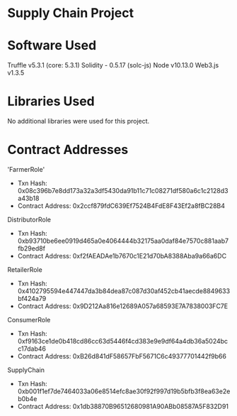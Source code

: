 # Supply Chain Project

# Software Used

Truffle v5.3.1 (core: 5.3.1)
Solidity - 0.5.17 (solc-js)
Node v10.13.0
Web3.js v1.3.5

# Libraries Used

No additional libraries were used for this project.


# Contract Addresses

'FarmerRole'

- Txn Hash: 0x08c396b7e8dd173a32a3df5430da91b11c71c08271df580a6c1c2128d3a43b18
- Contract Address: 0x2ccf879fdC639Ef7524B4FdE8F43Ef2a8fBC28B4

DistributorRole

- Txn Hash: 0xb93710be6ee0919d465a0e4064444b32175aa0daf84e7570c881aab7fb29ed8f
- Contract Address: 0xf2fAEADAe1b7670c1E21d70bA8388Aba9a66a6DC

RetailerRole

- Txn Hash: 0x4102795594e447447da3b84dea87c087d30af452cb41aecde8849633bf424a79
- Contract Address: 0x9D212Aa816e12689A057a68593E7A7838003FC7E

ConsumerRole

- Txn Hash: 0xf9163ce1de0b418cd86cc63d5446f4cd383e9e9df64a4db36a5024bcc17dab46
- Contract Address: 0xB26d841dF58657FbF5671C6c49377701442f9b66


SupplyChain

- Txn Hash: 0xb001f1ef7de7464033a06e8514efc8ae30f92f997d19b5bfb3f8ea63e2eb0b4e
- Contract Address: 0x1db38870B96512680981A90ABb08587A5F832D91